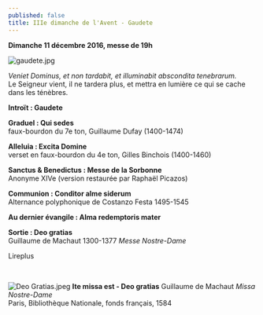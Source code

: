 ```yaml
---
published: false
title: IIIe dimanche de l'Avent - Gaudete
---
```

**Dimanche 11 décembre 2016, messe de 19h**

![gaudete.jpg]({{site.baseurl}}/images/gaudete.jpg)


*Veniet Dominus, et non tardabit, et illuminabit abscondita tenebrarum.*  
Le Seigneur vient, il ne tardera plus, et mettra en lumière ce qui se cache dans les ténèbres.

**Introït : Gaudete**  

**Graduel : Qui sedes**  
faux-bourdon du 7e ton, Guillaume Dufay (1400-1474)

**Alleluia : Excita Domine**  
verset en faux-bourdon du 4e ton, Gilles Binchois (1400-1460)

**Sanctus & Benedictus : Messe de la Sorbonne**  
Anonyme XIVe (version restaurée par Raphaël Picazos)

**Communion : Conditor alme siderum**  
Alternance polyphonique de Costanzo Festa 1495-1545

**Au dernier évangile : Alma redemptoris mater**  

**Sortie : Deo gratias**  
Guillaume de Machaut 1300-1377 *Messe Nostre-Dame*

Lireplus

&nbsp;

![Deo Gratias.jpeg]({{site.baseurl}}/images/Deo%20Gratias.jpeg)
**Ite missa est - Deo gratias** Guillaume de Machaut *Missa Nostre-Dame*  
Paris, Bibliothèque Nationale, fonds français, 1584

